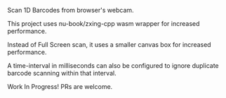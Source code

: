 Scan 1D Barcodes from browser's webcam.

This project uses nu-book/zxing-cpp wasm wrapper for increased performance. 

Instead of Full Screen scan, it uses a smaller canvas box for increased performance.

A time-interval in milliseconds can also be configured to ignore duplicate barcode scanning within that interval.

Work In Progress! PRs are welcome.
